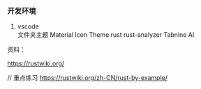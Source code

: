 ### 开发环境
1. vscode   
    文件夹主题 Material Icon Theme
    rust 
    rust-analyzer
    Tabnine AI

资料：

https://rustwiki.org/

// 重点练习
https://rustwiki.org/zh-CN/rust-by-example/